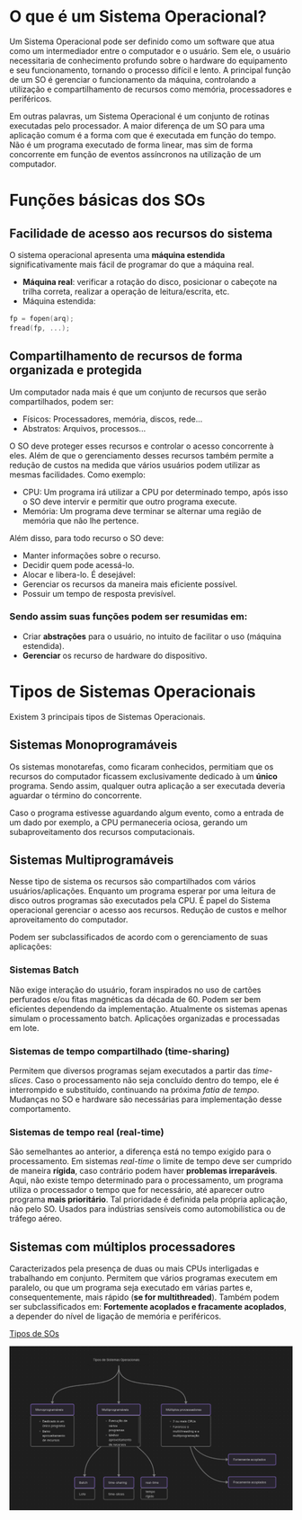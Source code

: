 # O que é um Sistema Operacional?

Um Sistema Operacional pode ser definido como um software que atua como um intermediador entre o computador e o usuário. Sem ele, o usuário necessitaria de conhecimento profundo sobre o hardware do equipamento e seu funcionamento, tornando o processo difícil e lento. A principal função de um SO é gerenciar o funcionamento da máquina, controlando a utilização e compartilhamento de recursos como memória, processadores e periféricos. 

Em outras palavras, um Sistema Operacional é um conjunto de rotinas executadas pelo processador. A maior diferença de um SO para uma aplicação comum é a forma com que é executada em função do tempo. Não é um programa executado de forma linear, mas sim de forma concorrente em função de eventos assíncronos na utilização de um computador. 

# Funções básicas dos SOs

## Facilidade de acesso aos recursos do sistema

O sistema operacional apresenta uma **máquina estendida** significativamente mais fácil de programar do que a máquina real.
- **Máquina real**: verificar a rotação do disco, posicionar o cabeçote na trilha correta, realizar a operação de leitura/escrita, etc.
- Máquina estendida: 

```C
fp = fopen(arq);
fread(fp, ...);
```

## Compartilhamento de recursos de forma organizada e protegida

Um computador nada mais é que um conjunto de recursos que serão compartilhados, podem ser:
- Físicos: Processadores, memória, discos, rede...
- Abstratos: Arquivos, processos...

O SO deve proteger esses recursos e controlar o acesso concorrente à eles. Além de que o gerenciamento desses recursos também permite a redução de custos na medida que vários usuários podem utilizar as mesmas facilidades. Como exemplo:
- CPU: Um programa irá utilizar a CPU por determinado tempo, após isso o SO deve intervir e permitir que outro programa execute.
- Memória: Um programa deve terminar se alternar uma região de memória que não lhe pertence.

Além disso, para todo recurso o SO deve: 
- Manter informações sobre o recurso.
- Decidir quem pode acessá-lo.
- Alocar e libera-lo.
É desejável:
- Gerenciar os recursos da maneira mais eficiente possível.
- Possuir um tempo de resposta previsível.

### Sendo assim suas funções podem ser resumidas em:
- Criar **abstrações** para o usuário, no intuito de facilitar o uso (máquina estendida).
- **Gerenciar** os recurso de hardware do dispositivo.

# Tipos de Sistemas Operacionais

Existem 3 principais tipos de Sistemas Operacionais.

## Sistemas Monoprogramáveis
Os sistemas monotarefas, como ficaram conhecidos, permitiam que os recursos do computador ficassem exclusivamente dedicado à um **único** programa. Sendo assim, qualquer outra aplicação a ser executada deveria aguardar o término do concorrente.

Caso o programa estivesse aguardando algum evento, como a entrada de um dado por exemplo, a CPU permaneceria ociosa, gerando um subaproveitamento dos recursos computacionais.

## Sistemas Multiprogramáveis
Nesse tipo de sistema os recursos são compartilhados com vários usuários/aplicações. Enquanto um programa esperar por uma leitura de disco outros programas são executados pela CPU. É papel do Sistema operacional gerenciar o acesso aos recursos. Redução de custos e melhor aproveitamento do computador.

Podem ser subclassificados de acordo com o gerenciamento de suas aplicações:

### Sistemas Batch
Não exige interação do usuário, foram inspirados no uso de cartões perfurados e/ou fitas magnéticas da década de 60. Podem ser bem eficientes dependendo da implementação. Atualmente os sistemas apenas simulam o processamento batch. Aplicações organizadas e processadas em lote.

### Sistemas de tempo compartilhado (time-sharing)
Permitem que diversos programas sejam executados a partir das *time-slices*. Caso o processamento não seja concluído dentro do tempo, ele é interrompido e substituído, continuando na próxima *fatia de tempo*. Mudanças no SO e hardware são necessárias para implementação desse comportamento.

### Sistemas de tempo real (real-time)
São semelhantes ao anterior, a diferença está no tempo exigido para o processamento. Em sistemas *real-time* o limite de tempo deve ser cumprido de maneira **rígida**, caso contrário podem haver **problemas irreparáveis**. Aqui, não existe tempo determinado para o processamento, um programa utiliza o processador o tempo que for necessário, até aparecer outro programa **mais prioritário**. Tal prioridade é definida pela própria aplicação, não pelo SO. Usados para indústrias sensíveis como automobilística ou de tráfego aéreo.

## Sistemas com múltiplos processadores
Caracterizados pela presença de duas ou mais CPUs interligadas e trabalhando em conjunto. Permitem que vários programas executem em paralelo, ou que um programa seja executado em várias partes e, consequentemente, mais rápido (**se for multithreaded**). Também podem ser subclassificados em: **Fortemente acoplados e fracamente acoplados**, a depender do nível de ligação de memória e periféricos.

[Tipos de SOs](assets/SO_tipos.canvas)

<img src="assets/image.png" align=center width=700/>